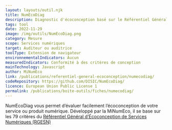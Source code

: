 ```yaml
---
layout: layouts/outil.njk
title: NumEcoDiag
description: Diagnostic d'écoconception basé sur le Référentiel Général d’Écoconception de Services Numériques (RGESN).
tags: tool
date: 2022-11-29
image: /img/outils/NumEcoDiag.png
category: Mesure
scope: Services numériques
target: Auditeur ou auditrice
toolType: Extension de navigateur
environnementalIndicators: Aucun
measuredIndicators: Conformité à des critères de conception
mainTechnology: Javascript
author: MiNumEco
link: /publications/referentiel-general-ecoconception/numecodiag/
codeRepository: https://github.com/DISIC/NumEcoDiag/
licence: European Union Public License 1
permalink: /publications/boite-outils/fiches/numecodiag/
---
```


NumEcoDiag vous permet d’évaluer facilement l’écoconception de votre service ou produit numérique. Développé par la MiNumEco, il se base sur les 79 critères du [Référentiel Général d’Écoconception de Services Numériques (RGESN)](/publications/referentiel-general-ecoconception/)
